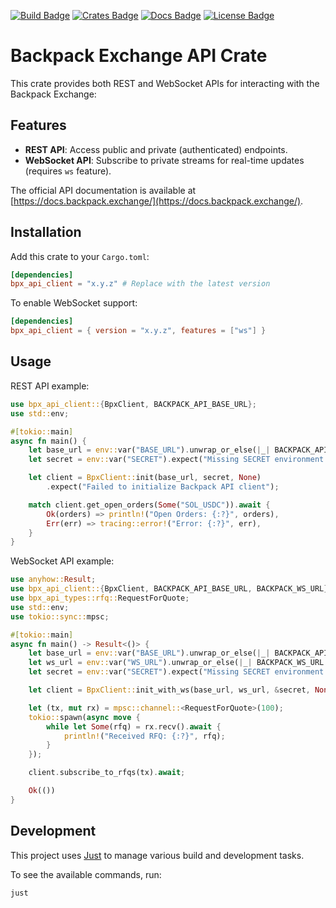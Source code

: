 [![Build Badge]][build] [![Crates Badge]][crates] [![Docs Badge]][docs] [![License Badge]][license]

[Build Badge]: https://github.com/backpack-exchange/bpx-api-client/actions/workflows/rust.yml/badge.svg
[build]: https://github.com/backpack-exchange/bpx-api-client/actions

[Crates Badge]: https://img.shields.io/crates/v/bpx_api_client.svg
[crates]: https://crates.io/crates/bpx_api_client

[Docs Badge]: https://docs.rs/bpx_api_client/badge.svg
[docs]: https://docs.rs/bpx_api_client

[License Badge]: https://img.shields.io/badge/License-Apache_2.0-blue.svg
[license]: ../LICENSE

# Backpack Exchange API Crate

This crate provides both REST and WebSocket APIs for interacting with the Backpack Exchange:

## Features

- **REST API**: Access public and private (authenticated) endpoints.
- **WebSocket API**: Subscribe to private streams for real-time updates (requires `ws` feature).

The official API documentation is available at [https://docs.backpack.exchange/](https://docs.backpack.exchange/).

## Installation

Add this crate to your `Cargo.toml`:

```toml
[dependencies]
bpx_api_client = "x.y.z" # Replace with the latest version
```

To enable WebSocket support:

```toml
[dependencies]
bpx_api_client = { version = "x.y.z", features = ["ws"] }
```

## Usage

REST API example:

```rust
use bpx_api_client::{BpxClient, BACKPACK_API_BASE_URL};
use std::env;

#[tokio::main]
async fn main() {
    let base_url = env::var("BASE_URL").unwrap_or_else(|_| BACKPACK_API_BASE_URL.to_string());
    let secret = env::var("SECRET").expect("Missing SECRET environment variable");

    let client = BpxClient::init(base_url, secret, None)
        .expect("Failed to initialize Backpack API client");

    match client.get_open_orders(Some("SOL_USDC")).await {
        Ok(orders) => println!("Open Orders: {:?}", orders),
        Err(err) => tracing::error!("Error: {:?}", err),
    }
}
```

WebSocket API example:

```rust
use anyhow::Result;
use bpx_api_client::{BpxClient, BACKPACK_API_BASE_URL, BACKPACK_WS_URL};
use bpx_api_types::rfq::RequestForQuote;
use std::env;
use tokio::sync::mpsc;

#[tokio::main]
async fn main() -> Result<()> {
    let base_url = env::var("BASE_URL").unwrap_or_else(|_| BACKPACK_API_BASE_URL.to_string());
    let ws_url = env::var("WS_URL").unwrap_or_else(|_| BACKPACK_WS_URL.to_string());
    let secret = env::var("SECRET").expect("Missing SECRET environment variable");

    let client = BpxClient::init_with_ws(base_url, ws_url, &secret, None)?;

    let (tx, mut rx) = mpsc::channel::<RequestForQuote>(100);
    tokio::spawn(async move {
        while let Some(rfq) = rx.recv().await {
            println!("Received RFQ: {:?}", rfq);
        }
    });

    client.subscribe_to_rfqs(tx).await;

    Ok(())
}
```

## Development

This project uses [Just](https://github.com/casey/just) to manage various build and development tasks.

To see the available commands, run:

```shell
just
```

